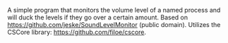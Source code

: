 A simple program that monitors the volume level of a named process and will duck the levels if they go over a certain amount.
Based on https://github.com/jeske/SoundLevelMonitor (public domain).
Utilizes the CSCore library: https://github.com/filoe/cscore.